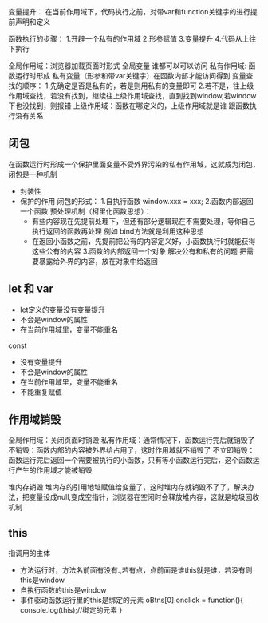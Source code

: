 变量提升：
在当前作用域下，代码执行之前，对带var和function关键字的进行提前声明和定义

函数执行的步骤：
1.开辟一个私有的作用域
2.形参赋值
3.变量提升
4.代码从上往下执行

全局作用域：浏览器加载页面时形式  全局变量 谁都可以可以访问
私有作用域: 函数运行时形成  私有变量（形参和带var关键字）在函数内部才能访问得到
变量查找的顺序：
1.先确定是否是私有的，若是则用私有的变量即可
2.若不是，往上级作用域查找，若没有找到，继续往上级作用域查找，直到找到window,若window下也没找到，则报错
上级作用域：函数在哪定义的，上级作用域就是谁 跟函数执行没有关系

## 闭包
在函数运行时形成一个保护里面变量不受外界污染的私有作用域，这就成为闭包，闭包是一种机制
- 封装性
- 保护的作用
闭包的形式：
1.自执行函数 
    window.xxx = xxx;
2.函数内部返回一个函数
   预处理机制（柯里化函数思想）：
   - 有些内容现在先提前处理下，但还有部分逻辑现在不需要处理，等你自己执行返回的函数再处理  例如 bind方法就是利用这种思想
   - 在返回小函数之前，先提前把公有的内容定义好，小函数执行时就能获得这些公有的内容
3.函数的内部返回一个对象
   解决公有和私有的问题
   把需要暴露给外界的内容，放在对象中给返回
   
   
## let 和 var  
 - let定义的变量没有变量提升
 - 不会是window的属性
 - 在当前作用域里，变量不能重名

const 
- 没有变量提升
- 不会是window的属性
- 在当前作用域里，变量不能重名
- 不能重复赋值

## 作用域销毁
 全局作用域：关闭页面时销毁
 私有作用域：通常情况下，函数运行完后就销毁了 
 不销毁：函数内部的内容被外界给占用了，这时作用域就不销毁了
 不立即销毁：函数运行完后返回一个需要被执行的小函数，只有等小函数运行完后，这个函数运行产生的作用域才能被销毁
 
 堆内存销毁
 堆内存的引用地址赋值给变量了，这时堆内存就销毁不了了，解决办法，把变量设成null,变成空指针，浏览器在空闲时会释放堆内存，这就是垃圾回收机制

## this
 指调用的主体
 - 方法运行时，方法名前面有没有.,若有点，点前面是谁this就是谁，若没有则this是window
 - 自执行函数的this是window
 - 事件驱动函数运行里的this是绑定的元素
 oBtns[0].onclick = function(){
        console.log(this);//绑定的元素
 }
